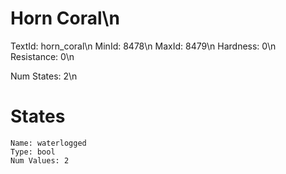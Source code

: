 # Horn Coral\n
TextId: horn_coral\n
MinId: 8478\n
MaxId: 8479\n
Hardness: 0\n
Resistance: 0\n

Num States: 2\n
# States
```
Name: waterlogged
Type: bool
Num Values: 2
```